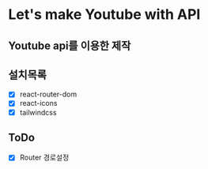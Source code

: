 # Let's make Youtube with API

## Youtube api를 이용한 제작

## 설치목록

- [x] react-router-dom
- [x] react-icons
- [x] tailwindcss

## ToDo

- [x] Router 경로설정
